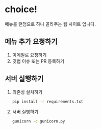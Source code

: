 # choice!

메뉴를 랜덤으로 하나 골라주는 웹 사이트 입니다.

## 메뉴 추가 요청하기

1. 이메일로 요청하기
2. 깃헙 이슈 또는 PR 등록하기

## 서버 실행하기
1. 의존성 설치하기
    ```bash
    pip install -r requirements.txt
    ```
3. 서버 실행하기
    ```bash
    gunicorn -c gunicorn.py
    ```